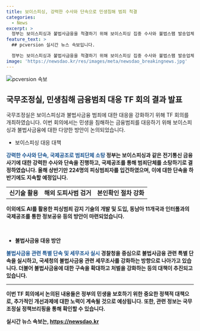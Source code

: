 ```yaml
---
title: 보이스피싱, 강력한 수사와 단속으로 민생침해 범죄 척결
categories:
  - News
excerpt: >
  정부는 보이스피싱과 불법사금융을 척결하기 위해 보이스피싱 집중 수사와 불법스팸 발송업체 제재를 강화하고, AI(인공지능) 기술을 활용한 피싱범죄 감지기술 도입 등을 결정했다. 또한, 조직적·상습적인 불법대부업은 구속하고, 불법광고 사전 차단과 대부중개사이트 관리·감독을 강화할 계획이며, 이에 대한 이행상황을 점검하고 향후 방향을 논의하는 합동 태스크포스(TF)를 개최했다. 또한, 강력한 수사와 단속으로 범죄단체를 소탕하며, 불법스팸 차단과 대포폰·대포통장의 유통 차단, 불법스팸 대응을 위한 제도적, 기술적 정책 강화 등 다채로운 대책을 내놓았다.
feature_text: >
  ## pcversion 실시간 뉴스 속보입니다.

  정부는 보이스피싱과 불법사금융을 척결하기 위해 보이스피싱 집중 수사와 불법스팸 발송업체 제재를 강화하고, AI(인공지능) 기술을 활용한 피싱범죄 감지기술 도입 등을 결정했다. 또한, 조직적·상습적인 불법대부업은 구속하고, 불법광고 사전 차단과 대부중개사이트 관리·감독을 강화할 계획이며, 이에 대한 이행상황을 점검하고 향후 방향을 논의하는 합동 태스크포스(TF)를 개최했다. 또한, 강력한 수사와 단속으로 범죄단체를 소탕하며, 불법스팸 차단과 대포폰·대포통장의 유통 차단, 불법스팸 대응을 위한 제도적, 기술적 정책 강화 등 다채로운 대책을 내놓았다.
image: 'https://newsdao.kr/res/images/meta/newsdao_breakingnews.jpg'
---
```


<p><img src="https://newsdao.kr/res/images/meta/newsdao_breakingnews.jpg" alt="pcversion 속보" /></p>

<h2 data-ke-size="size26">국무조정실, 민생침해 금융범죄 대응 TF 회의 결과 발표</h2>

<p>국무조정실은 보이스피싱과 불법사금융 범죄에 대한 대응을 강화하기 위해 TF 회의를 개최하였습니다. 이번 회의에서는 민생을 침해하는 금융범죄를 대응하기 위해 보이스피싱과 불법사금융에 대한 다양한 방안이 논의되었습니다.</p>

<ul>
    <li>보이스피싱 대응 대책</li>
</ul>

<p><b><span style="color: #1a5490;">강력한 수사와 단속, 국제공조로 범죄단체 소탕</span><b>
정부는 보이스피싱과 같은 전기통신 금융사기에 대한 강력한 수사와 단속을 진행하고, 국제공조를 통해 범죄단체를 소탕하기로 결정하였습니다. 올해 상반기만 224명의 피싱범죄자를 입건하였으며, 이에 대한 단속을 하반기에도 지속할 예정입니다.</p>

<table>
    <tr>
        <td style="text-align: center; height: 17px;"><b>신기술 활용</b></td>
        <td style="text-align: center; height: 17px;"><b>해외 도피사범 검거</b></td>
        <td style="text-align: center; height: 17px;"><b>본인확인 절차 강화</b></td>
    </tr>
</table>

<p>이외에도 AI를 활용한 피싱범죄 감지 기술의 개발 및 도입, 동남아 11개국과 인터폴과의 국제공조를 통한 정보공유 등의 방안이 마련되었습니다.</p>

<p data-ke-size="size16">&nbsp;</p>

<ul>
    <li>불법사금융 대응 방안</li>
</ul>

<p><b><span style="color: #1a5490;">불법사금융 관련 특별 단속 및 세무조사 실시</span><b>
경찰청을 중심으로 불법사금융 관련 특별 단속을 실시하고, 국세청의 불법사금융 관련 세무조사를 강화하는 방향으로 나아가고 있습니다. 더불어 불법사금융에 대한 구속을 확대하고 처벌을 강화하는 등의 대책이 추진되고 있습니다.</p>

<hr>

<p>이번 TF 회의에서 논의된 내용들은 정부의 민생을 보호하기 위한 중요한 정책적 대책으로, 추가적인 개선과제에 대한 노력이 계속될 것으로 예상됩니다. 또한, 관련 정보는 국무조정실 정책브리핑을 통해 확인할 수 있습니다.</p>
실시간 뉴스 속보는, <a href="https://newsdao.kr" rel="dofollow">https://newsdao.kr</a>


